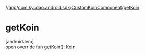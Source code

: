 //[app](../../../index.md)/[com.kycdao.android.sdk](../index.md)/[CustomKoinComponent](index.md)/[getKoin](get-koin.md)

# getKoin

[androidJvm]\
open override fun [getKoin](get-koin.md)(): Koin
